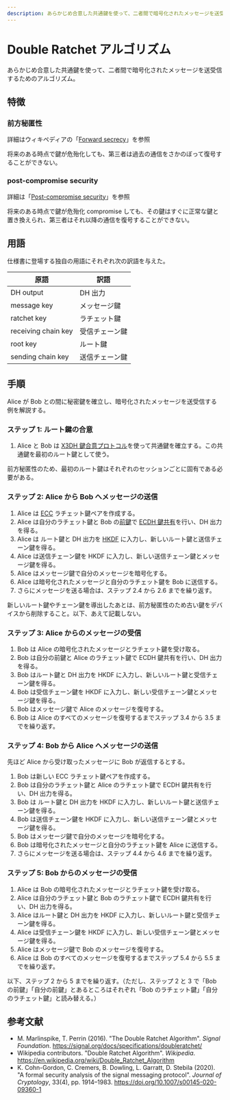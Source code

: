 ```yaml
---
description: あらかじめ合意した共通鍵を使って、二者間で暗号化されたメッセージを送受信するためのアルゴリズム。
---
```


# Double Ratchet アルゴリズム

あらかじめ合意した共通鍵を使って、二者間で暗号化されたメッセージを送受信するためのアルゴリズム。

## 特徴

### 前方秘匿性

詳細はウィキペディアの「[Forward secrecy](https://ja.wikipedia.org/wiki/Forward_secrecy)」を参照

将来のある時点で鍵が危殆化しても、第三者は過去の通信をさかのぼって復号することができない。

### post-compromise security

詳細は「[Post-compromise security](/cryptography/post-compromise-security)」を参照

将来のある時点で鍵が危殆化 compromise しても、その鍵はすぐに正常な鍵と置き換えられ、第三者はそれ以降の通信を復号することができない。

## 用語

仕様書に登場する独自の用語にそれぞれ次の訳語を与えた。

| 原語                | 訳語           |
| ------------------- | -------------- |
| DH output           | DH 出力        |
| message key         | メッセージ鍵   |
| ratchet key         | ラチェット鍵   |
| receiving chain key | 受信チェーン鍵 |
| root key            | ルート鍵       |
| sending chain key   | 送信チェーン鍵 |

## 手順

Alice が Bob との間に秘密鍵を確立し、暗号化されたメッセージを送受信する例を解説する。

### ステップ 1: ルート鍵の合意

1. Alice と Bob は [X3DH 鍵合意プロトコル](/cryptography/x3dh-key-agreement-protocol)を使って共通鍵を確立する。この共通鍵を最初のルート鍵として使う。

前方秘匿性のため、最初のルート鍵はそれぞれのセッションごとに固有である必要がある。

### ステップ 2: Alice から Bob へメッセージの送信

1. Alice は [ECC](https://ja.wikipedia.org/wiki/楕円曲線暗号) ラチェット鍵ペアを作成する。
2. Alice は自分のラチェット鍵と Bob の[前鍵](/cryptography/x3dh-key-agreement-protocol#前鍵)で [ECDH 鍵共有](https://ja.wikipedia.org/wiki/楕円曲線ディフィー・ヘルマン鍵共有)を行い、DH 出力を得る。
3. Alice は ルート鍵と DH 出力を [HKDF](https://en.wikipedia.org/wiki/HKDF) に入力し、新しいルート鍵と送信チェーン鍵を得る。
4. Alice は送信チェーン鍵を HKDF に入力し、新しい送信チェーン鍵とメッセージ鍵を得る。
5. Alice はメッセージ鍵で自分のメッセージを暗号化する。
6. Alice は暗号化されたメッセージと自分のラチェット鍵を Bob に送信する。
7. さらにメッセージを送る場合は、ステップ 2.4 から 2.6 までを繰り返す。

新しいルート鍵やチェーン鍵を導出したあとは、前方秘匿性のため古い鍵をデバイスから削除すること。以下、あえて記載しない。

### ステップ 3: Alice からのメッセージの受信

1. Bob は Alice の暗号化されたメッセージとラチェット鍵を受け取る。
2. Bob は自分の前鍵と Alice のラチェット鍵で ECDH 鍵共有を行い、DH 出力を得る。
3. Bob はルート鍵と DH 出力を HKDF に入力し、新しいルート鍵と受信チェーン鍵を得る。
4. Bob は受信チェーン鍵を HKDF に入力し、新しい受信チェーン鍵とメッセージ鍵を得る。
5. Bob はメッセージ鍵で Alice のメッセージを復号する。
6. Bob は Alice のすべてのメッセージを復号するまでステップ 3.4 から 3.5 までを繰り返す。

### ステップ 4: Bob から Alice へメッセージの送信

先ほど Alice から受け取ったメッセージに Bob が返信するとする。

1. Bob は新しい ECC ラチェット鍵ペアを作成する。
2. Bob は自分のラチェット鍵と Alice のラチェット鍵で ECDH 鍵共有を行い、DH 出力を得る。
3. Bob は ルート鍵と DH 出力を HKDF に入力し、新しいルート鍵と送信チェーン鍵を得る。
4. Bob は送信チェーン鍵を HKDF に入力し、新しい送信チェーン鍵とメッセージ鍵を得る。
5. Bob はメッセージ鍵で自分のメッセージを暗号化する。
6. Bob は暗号化されたメッセージと自分のラチェット鍵を Alice に送信する。
7. さらにメッセージを送る場合は、ステップ 4.4 から 4.6 までを繰り返す。

### ステップ 5: Bob からのメッセージの受信

1. Alice は Bob の暗号化されたメッセージとラチェット鍵を受け取る。
2. Alice は自分のラチェット鍵と Bob のラチェット鍵で ECDH 鍵共有を行い、DH 出力を得る。
3. Alice はルート鍵と DH 出力を HKDF に入力し、新しいルート鍵と受信チェーン鍵を得る。
4. Alice は受信チェーン鍵を HKDF に入力し、新しい受信チェーン鍵とメッセージ鍵を得る。
5. Alice はメッセージ鍵で Bob のメッセージを復号する。
6. Alice は Bob のすべてのメッセージを復号するまでステップ 5.4 から 5.5 までを繰り返す。

以下、ステップ 2 から 5 までを繰り返す。（ただし、ステップ 2 と 3 で「Bob の前鍵」「自分の前鍵」とあるところはそれぞれ「Bob のラチェット鍵」「自分のラチェット鍵」と読み替える。）

## 参考文献

- M. Marlinspike, T. Perrin (2016). "The Double Ratchet Algorithm". _Signal Foundation_. https://signal.org/docs/specifications/doubleratchet/
- Wikipedia contributors. "Double Ratchet Algorithm". _Wikipedia_. https://en.wikipedia.org/wiki/Double_Ratchet_Algorithm
- K. Cohn-Gordon, C. Cremers, B. Dowling, L. Garratt, D. Stebila (2020). "A formal security analysis of the signal messaging protocol". _Journal of Cryptology_, 33(4), pp. 1914&ndash;1983. https://doi.org/10.1007/s00145-020-09360-1
